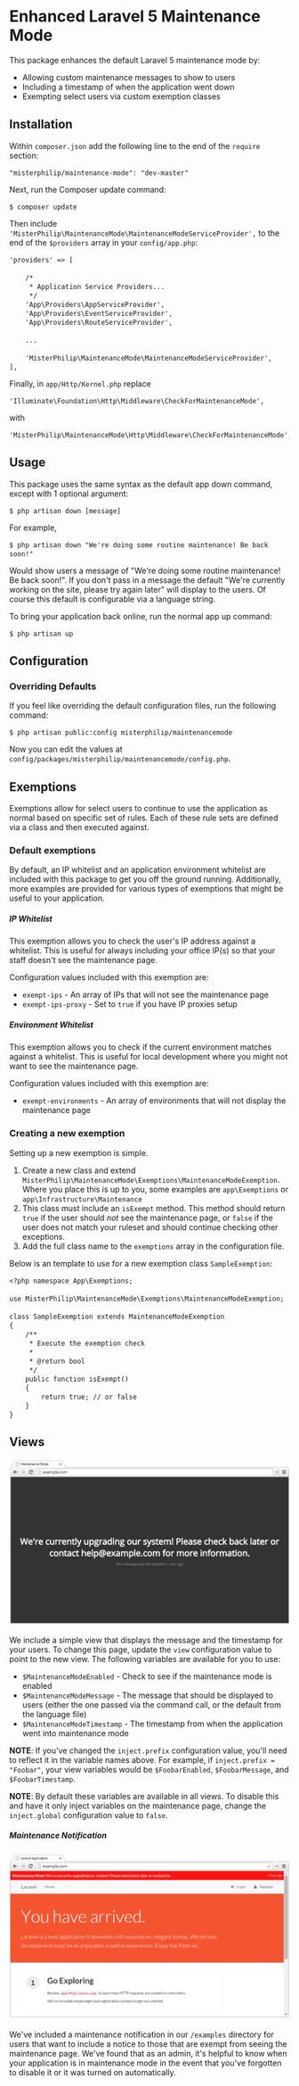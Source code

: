 # Enhanced Laravel 5 Maintenance Mode

This package enhances the default Laravel 5 maintenance mode by:
 - Allowing custom maintenance messages to show to users
 - Including a timestamp of when the application went down
 - Exempting select users via custom exemption classes


## Installation

Within `composer.json` add the following line to the end of the `require` section:

    "misterphilip/maintenance-mode": "dev-master"

Next, run the Composer update command:

    $ composer update

Then include `'MisterPhilip\MaintenanceMode\MaintenanceModeServiceProvider',` to the end of the
`$providers` array in your `config/app.php`:


	'providers' => [

		/*
		 * Application Service Providers...
		 */
		'App\Providers\AppServiceProvider',
		'App\Providers\EventServiceProvider',
		'App\Providers\RouteServiceProvider',

		...

		'MisterPhilip\MaintenanceMode\MaintenanceModeServiceProvider',
    ],

Finally, in `app/Http/Kernel.php` replace

    'Illuminate\Foundation\Http\Middleware\CheckForMaintenanceMode',

with

    'MisterPhilip\MaintenanceMode\Http\Middleware\CheckForMaintenanceMode',

## Usage

This package uses the same syntax as the default app down command, except with 1 optional argument:

    $ php artisan down [message]

For example,

    $ php artisan down "We're doing some routine maintenance! Be back soon!"

Would show users a message of "We're doing some routine maintenance! Be back soon!". If you don't
pass in a message the default "We're currently working on the site, please try again later" will
display to the users. Of course this default is configurable via a language string.

To bring your application back online, run the normal app up command:

    $ php artisan up

## Configuration

### Overriding Defaults

If you feel like overriding the default configuration files, run the following command:

    $ php artisan public:config misterphilip/maintenancemode

Now you can edit the values at `config/packages/misterphilip/maintenancemode/config.php`.


## Exemptions

Exemptions allow for select users to continue to use the application as normal based on specific
set of rules. Each of these rule sets are defined via a class and then executed against.

### Default exemptions

By default, an IP whitelist and an application environment whitelist are included with this package
to get you off the ground running. Additionally, more examples are provided for various types of
exemptions that might be useful to your application.

##### IP Whitelist

This exemption allows you to check the user's IP address against a whitelist. This is useful for
always including your office IP(s) so that your staff doesn't see the maintenance page.

Configuration values included with this exemption are:

  - `exempt-ips` - An array of IPs that will not see the maintenance page
  - `exempt-ips-proxy` - Set to `true` if you have IP proxies setup

##### Environment Whitelist

This exemption allows you to check if the current environment matches against a whitelist. This is
useful for local development where you might not want to see the maintenance page.

Configuration values included with this exemption are:

  - `exempt-environments` - An array of environments that will not display the maintenance page
 
### Creating a new exemption

Setting up a new exemption is simple.

  1. Create a new class and extend `MisterPhilip\MaintenanceMode\Exemptions\MaintenanceModeExemption`.
  Where you place this is up to you, some examples are `app\Exemptions` or `app\Infrastructure\Maintenance`
  2. This class must include an `isExempt` method. This method should return `true` if the user should
  *not* see the maintenance page, or `false` if the user does not match your ruleset and should continue
  checking other exceptions.
  3. Add the full class name to the `exemptions` array in the configuration file.

Below is an template to use for a new exemption class `SampleExemption`:

    <?php namespace App\Exemptions;

    use MisterPhilip\MaintenanceMode\Exemptions\MaintenanceModeExemption;

    class SampleExemption extends MaintenanceModeExemption
    {
        /**
         * Execute the exemption check
         *
         * @return bool
         */
        public function isExempt()
        {
            return true; // or false
        }
    }

## Views

![Default maintenance page](examples/screenshots/maintenance-mode-page.png "Default maintenance page")

We include a simple view that displays the message and the timestamp for your users. To change this page, 
update the `view` configuration value to point to the new view. The following variables are available for 
you to use:

  - `$MaintenanceModeEnabled` - Check to see if the maintenance mode is enabled
  - `$MaintenanceModeMessage` - The message that should be displayed to users (either the one passed via 
  the command call, or the default from the language file)
  - `$MaintenanceModeTimestamp` - The timestamp from when the application went into maintenance mode

**NOTE**: If you've changed the `inject.prefix` configuration value, you'll need to reflect it in the variable 
names above. For example, if `inject.prefix = "Foobar"`, your view variables would be `$FoobarEnabled`, 
`$FoobarMessage`, and `$FoobarTimestamp`. 

**NOTE**: By default these variables are available in all views. To disable this and have it only inject 
variables on the maintenance page, change the `inject.global` configuration value to `false`.

##### Maintenance Notification

![Maintenance notification](examples/screenshots/maintenance-mode-notification.png "Maintenance notification")

We've included a maintenance notification in our `/examples` directory for users that want to include a notice 
to those that are exempt from seeing the maintenance page. We've found that as an admin, it's helpful to know 
when your application is in maintenance mode in the event that you've forgotten to disable it or it was turned 
on automatically. 